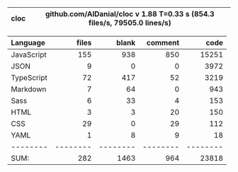 | cloc | github.com/AlDanial/cloc v 1.88 T=0.33 s (854.3 files/s, 79505.0 lines/s) |
| ---- | ------------------------------------------------------------------------- |

| Language   |    files |    blank |  comment |     code |
| :--------- | -------: | -------: | -------: | -------: |
| JavaScript |      155 |      938 |      850 |    15251 |
| JSON       |        9 |        0 |        0 |     3972 |
| TypeScript |       72 |      417 |       52 |     3219 |
| Markdown   |        7 |       64 |        0 |      943 |
| Sass       |        6 |       33 |        4 |      153 |
| HTML       |        3 |        3 |       20 |      150 |
| CSS        |       29 |        0 |       29 |      112 |
| YAML       |        1 |        8 |        9 |       18 |
| --------   | -------- | -------- | -------- | -------- |
| SUM:       |      282 |     1463 |      964 |    23818 |
